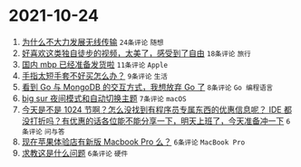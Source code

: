 # 2021-10-24

1. [为什么不大力发展无线传输](https://www.v2ex.com/t/810104) `24条评论` `随想`
1. [好喜欢这类独自徒步的视频，太美了，感受到了自由](https://www.v2ex.com/t/810131) `18条评论` `旅行`
1. [国内 mbp 已经准备发货啦](https://www.v2ex.com/t/810120) `11条评论` `Apple`
1. [手指太短手套不好买怎么办？](https://www.v2ex.com/t/810108) `9条评论` `生活`
1. [看到 Go 与 MongoDB 的交互方式，我想放弃 Go 了](https://www.v2ex.com/t/810126) `8条评论` `Go 编程语言`
1. [big sur 夜间模式和自动切换主题](https://www.v2ex.com/t/810119) `7条评论` `macOS`
1. [今天是不是 1024 节啊？怎么没找到有程序员专属东西的优惠信息呢？ IDE 都没打折吗？有优惠的话各位能不能分享一下，明天上班了，今天准备冲一下](https://www.v2ex.com/t/810123) `6条评论` `问与答`
1. [现在苹果体验店有新版 Macbook Pro 么？](https://www.v2ex.com/t/810107) `6条评论` `MacBook Pro`
1. [求教这是什么问题](https://www.v2ex.com/t/810103) `6条评论` `硬件`
